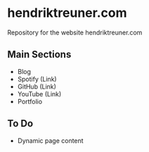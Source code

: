 # hendriktreuner.com
Repository for the website hendriktreuner.com

## Main Sections
- Blog
- Spotify (Link)
- GitHub (Link)
- YouTube (Link)
- Portfolio

## To Do
- Dynamic page content
